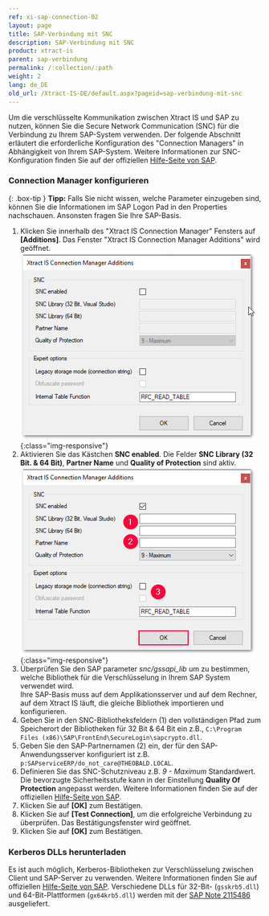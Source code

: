 ```yaml
---
ref: xi-sap-connection-02
layout: page
title: SAP-Verbindung mit SNC
description: SAP-Verbindung mit SNC
product: xtract-is
parent: sap-verbindung
permalink: /:collection/:path
weight: 2
lang: de_DE
old_url: /Xtract-IS-DE/default.aspx?pageid=sap-verbindung-mit-snc
---
```


Um die verschlüsselte Kommunikation zwischen Xtract IS und SAP zu nutzen, können Sie die Secure Network Communication (SNC) für die Verbindung zu Ihrem SAP-System verwenden. 
Der folgende Abschnitt erläutert die erforderliche Konfiguration des "Connection Managers" in Abhängigkeit von Ihrem SAP-System. Weitere Informationen zur SNC-Konfiguration finden Sie auf der offiziellen [Hilfe-Seite von SAP](http://help.sap.com/saphelp_nw73/helpdata/en/44/0e2e0cc7330d19e10000000a114a6b/frameset.htm). 

### Connection Manager konfigurieren

{: .box-tip }
**Tipp:** Falls Sie nicht wissen, welche Parameter einzugeben sind, können Sie die Informationen im SAP Logon Pad in den Properties nachschauen. Ansonsten fragen Sie Ihre SAP-Basis.

 1. Klicken Sie innerhalb des "Xtract IS Connection Manager" Fensters auf **[Additions]**. Das Fenster "Xtract IS Connection Manager Additions" wird geöffnet. 
![SNC](/img/content/SNC.png){:class="img-responsive"}
2. Aktivieren Sie das Kästchen **SNC enabled**. Die Felder **SNC Library (32 Bit. & 64 Bit)**, **Partner Name** und **Quality of Protection** sind aktiv. 
![SNC](/img/content/SNC_fields.png){:class="img-responsive"}
3. Überprüfen Sie den SAP parameter *snc/gssapi_lib* um zu bestimmen, welche Bibliothek für die Verschlüsselung in Ihrem SAP System verwendet wird. <br>
Ihre SAP-Basis muss auf dem Applikationsserver und auf dem Rechner, auf dem Xtract IS läuft, die gleiche Bibliothek importieren und konfigurieren.   
4. Geben Sie in den SNC-Bibliotheksfeldern (1) den vollständigen Pfad zum Speicherort der Bibliotheken für 32 Bit & 64 Bit ein z.B., `C:\Program Files (x86)\SAP\FrontEnd\SecureLogin\sapcrypto.dll`.
5. Geben Sie den SAP-Partnernamen (2) ein, der für den SAP-Anwendungsserver konfiguriert ist z.B. `p:SAPserviceERP/do_not_care@THEOBALD.LOCAL`.
7. Definieren Sie das SNC-Schutzniveau z.B. *9 - Maximum* Standardwert. <br>
Die bevorzugte Sicherheitsstufe kann in der Einstellung **Quality Of Protection** angepasst werden. Weitere Informationen finden Sie auf der offiziellen [Hilfe-Seite von SAP](http://help.sap.com/saphelp_nw70ehp1/helpdata/en/e6/56f466e99a11d1a5b00000e835363f/content.htm).
9. Klicken Sie auf **[OK]** zum Bestätigen.
10. Klicken Sie auf **[Test Connection]**, um die erfolgreiche Verbindung zu überprüfen.
Das Bestätigungsfenster wird geöffnet.
11. Klicken Sie auf **[OK]** zum Bestätigen.

### Kerberos DLLs herunterladen
Es ist auch möglich, Kerberos-Bibliotheken zur Verschlüsselung zwischen Client und SAP-Server zu verwenden.
Weitere Informationen finden Sie auf offiziellen [Hilfe-Seite von SAP](https://launchpad.support.sap.com/#/notes/2115486). 
Verschiedene DLLs für 32-Bit- (`gsskrb5.dll`) und 64-Bit-Plattformen (`gx64krb5.dll`) werden mit der [SAP Note 2115486](https://launchpad.support.sap.com/#/notes/2115486) ausgeliefert.





